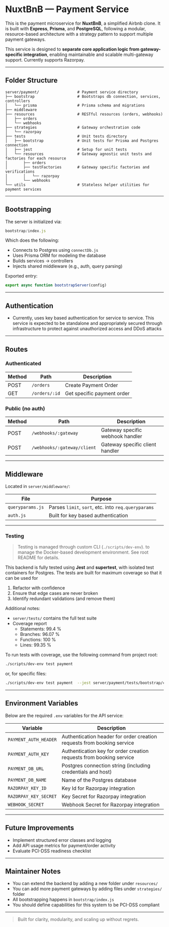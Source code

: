 # NuxtBnB — Payment Service

This is the payment microservice for **NuxtBnB**, a simplified Airbnb clone. It is built with **Express**, **Prisma**, and **PostgreSQL**, following a modular, resource-based architecture with a strategy pattern to support multiple payment gateways.

This service is designed to **separate core application logic from gateway-specific integration**, enabling maintainable and scalable multi-gateway support. Currently supports Razorpay.

---

## Folder Structure

```
server/payment/                 # Payment service directory
├── bootstrap                   # Bootstraps db connection, services, controllers
│   └── prisma                  # Prisma schema and migrations
├── middleware
├── resources                   # RESTful resources (orders, webhooks)
│   ├── orders
│   └── webhooks
├── strategies                  # Gateway orchestration code
│   └── razorpay
├── tests                       # Unit tests directory
│   ├── bootstrap               # Unit tests for Prisma and Postgres connection
│   ├── jest                    # Setup for unit tests
│   └── resources               # Gateway agnostic unit tests and factories for each resource
│       ├── orders
│       ├── testFactories       # Gateway specific factories and verifications
│       │   └── razorpay
│       └── webhooks
└── utils                       # Stateless helper utilities for payment services
```

---

## Bootstrapping

The server is initialized via:

```js
bootstrap/index.js
```

Which does the following:

- Connects to Postgres using `connectDb.js`
- Uses Prisma ORM for modeling the database
- Builds services → controllers
- Injects shared middleware (e.g., auth, query parsing)

Exported entry:

```js
export async function bootstrapServer(config)
```

---

## Authentication

- Currently, uses key based authentication for service to service. This service is expected to be standalone and appropriately secured through infrastructure to protect against unauthorized access and DDoS attacks

---

## Routes 

### Authenticated

| Method | Path                                  | Description                         |
|--------|---------------------------------------|-------------------------------------|
| POST   | `/orders`                             | Create Payment Order                |
| GET    | `/orders/:id`                            | Get specific payment order       |

### Public (no auth)

| Method | Path                                     | Description                      |
|--------|------------------------------------------|----------------------------------|
| POST   | `/webhooks/:gateway`                     | Gateway specific webhook handler |
| POST   | `/webhooks/:gateway/client`              | Gateway specific client handler  |

---

## Middleware

Located in `server/middleware/`:

| File            | Purpose                                             |
|-----------------|-----------------------------------------------------|
| `queryparams.js`| Parses `limit`, `sort`, etc. into `req.queryparams` |
| `auth.js`       | Built for key based authentication                  | 

---

### Testing

> Testing is managed through custom CLI (`./scripts/dev-env`).  to manage the Docker-based development environment. See root README for details.

This backend is fully tested using **Jest** and **supertest**, with isolated test containers for Postgres. The tests are built for maximum coverage so that it can be used for 
1. Refactor with confidence
2. Ensure that edge cases are never broken
3. Identify redundant validations (and remove them)

Additional notes:
- `server/tests/` contains the full test suite
- Coverage report
  - Statements: 99.4 %
  - Branches: 96.07 %
  - Functions: 100 % 
  - Lines: 99.35 %

To run tests with coverage, use the following command from project root:
```bash
./scripts/dev-env test payment
```
or, for specific files:
```bash
./scripts/dev-env test payment  --jest server/payment/tests/bootstrap/connectDb.test.js
```
---

## Environment Variables

Below are the required `.env` variables for the API service:

| Variable                       | Description                                                                 |
|--------------------------------|-----------------------------------------------------------------------------|
| `PAYMENT_AUTH_HEADER`          | Authentication header for order creation requests from booking service      |
| `PAYMENT_AUTH_KEY`             | Authentication key for order creation requests from booking service         |
| `PAYMENT_DB_URL`               | Postgres connection string (including credentials and host)                 |
| `PAYMENT_DB_NAME`              | Name of the Postgres database                                               |
| `RAZORPAY_KEY_ID`              | Key Id for Razorpay integration                                             |
| `RAZORPAY_KEY_SECRET`          | Key Secret for Razorpay integration                                         |
| `WEBHOOK_SECRET`               | Webhook Secret for Razorpay integration                                     |

---

## Future Improvements

- Implement structured error classes and logging
- Add API usage metrics for payment/order activity
- Evaluate PCI-DSS readiness checklist

---

## Maintainer Notes

- You can extend the backend by adding a new folder under `resources/`
- You can add more payment gateways by adding files under `strategies/` folder
- All bootstrapping happens in `bootstrap/index.js`
- You should define capabilities for this system to be PCI-DSS compliant

---

> Built for clarity, modularity, and scaling up without regrets.
